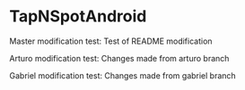 # TapNSpotAndroid
Master modification test:
Test of README modification

Arturo modification test:
Changes made from arturo branch

Gabriel modification test:
Changes made from gabriel branch
